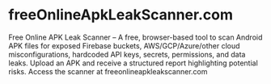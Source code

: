 # freeOnlineApkLeakScanner.com
Free Online APK Leak Scanner – A free, browser-based tool to scan Android APK files for exposed Firebase buckets, AWS/GCP/Azure/other cloud misconfigurations, hardcoded API keys, secrets, permissions, and data leaks. Upload an APK and receive a structured report highlighting potential risks. Access the scanner at freeonlineapkleakscanner.com

